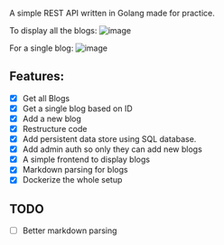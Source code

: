 A simple REST API written in Golang made for practice.

To display all the blogs:
![image](https://user-images.githubusercontent.com/31778302/115430234-cfde3980-a221-11eb-9f4a-ea2e2b7789ed.png)

For a single blog:
![image](https://user-images.githubusercontent.com/31778302/115430701-382d1b00-a222-11eb-81ed-93e402cb38d2.png)

## Features:

- [x] Get all Blogs
- [x] Get a single blog based on ID
- [x] Add a new blog
- [x] Restructure code
- [x] Add persistent data store using SQL database.
- [x] Add admin auth so only they can add new blogs
- [x] A simple frontend to display blogs
- [x] Markdown parsing for blogs
- [x] Dockerize the whole setup

## TODO

- [ ] Better markdown parsing
